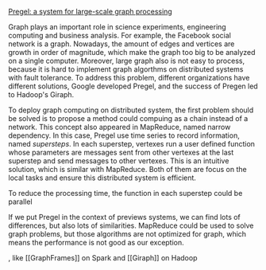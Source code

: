 [Pregel: a system for large-scale graph processing](https://dl.acm.org/citation.cfm?id=1807184)

Graph plays an important role in science experiments, engineering computing and business analysis. For example, the Facebook social network is a graph. Nowadays, the amount of edges and vertices are growth in order of magnitude, which make the graph too big to be analyzed on a single computer. Moreover, large graph also is not easy to process, because it is hard to implement graph algorthms on distributed systems with fault tolerance. To address this problem, different organizations have different solutions, Google developed Pregel, and the success of Pregen led to Hadoop's Giraph.

To deploy graph computing on distributed system, the first problem should be solved is to propose a method could compuing as a chain instead of a network. This concept also appeared in MapReduce, named narrow dependency. In this case, Pregel use time series to record information, named *supersteps*. In each superstep, vertexes run a user defined function whose parameters are messages sent from other vertexes at the last superstep and send messages to other vertexes. This is an intuitive solution, which is similar with MapReduce. Both of them are focus on the local tasks and ensure this distributed system is efficient. 

To reduce the processing time, the function in each superstep could be parallel

If we put Pregel in the context of previews systems, we can find lots of differences, but also lots of similarities. MapReduce could be used to solve graph problems, but those algorithms are not optimized for graph, which means the performance is not good as our exception. 

, like [[GraphFrames]] on Spark and [[Giraph]] on Hadoop